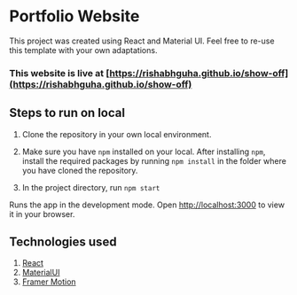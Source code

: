 # Portfolio Website

This project was created using React and Material UI. Feel free to re-use this template with your own adaptations. 

### This website is live at [https://rishabhguha.github.io/show-off](https://rishabhguha.github.io/show-off)

## Steps to run on local

 1. Clone the repository in your own local environment.

 2. Make sure you have `npm` installed on your local. After installing `npm`, install the required packages by running `npm install` in the folder where you have cloned the repository.

 3. In the project directory, run `npm start`

Runs the app in the development mode.
Open [http://localhost:3000](http://localhost:3000) to view it in your browser.


## Technologies used

1. [React](https://reactjs.org/)
2. [MaterialUI](https://mui.com/)
3. [Framer Motion](https://www.framer.com/motion/)